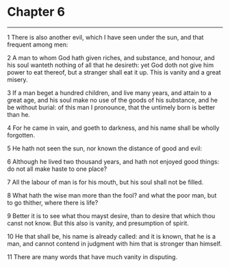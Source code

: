 # Chapter 6

***

1 There is also another evil, which I have seen under the sun, and that frequent among men:

2 A man to whom God hath given riches, and substance, and honour, and his soul wanteth nothing of all that he desireth: yet God doth not give him power to eat thereof, but a stranger shall eat it up. This is vanity and a great misery.

3 If a man beget a hundred children, and live many years, and attain to a great age, and his soul make no use of the goods of his substance, and he be without burial: of this man I pronounce, that the untimely born is better than he.

4 For he came in vain, and goeth to darkness, and his name shall be wholly forgotten.

5 He hath not seen the sun, nor known the distance of good and evil:

6 Although he lived two thousand years, and hath not enjoyed good things: do not all make haste to one place?

7 All the labour of man is for his mouth, but his soul shall not be filled.

8 What hath the wise man more than the fool? and what the poor man, but to go thither, where there is life?

9 Better it is to see what thou mayst desire, than to desire that which thou canst not know. But this also is vanity, and presumption of spirit.

10 He that shall be, his name is already called: and it is known, that he is a man, and cannot contend in judgment with him that is stronger than himself.

11 There are many words that have much vanity in disputing.

